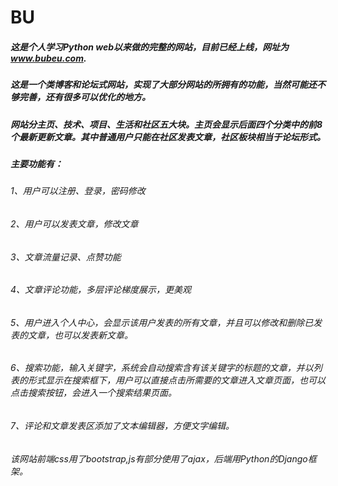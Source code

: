 # BU

##### 这是个人学习Python web以来做的完整的网站，目前已经上线，网址为 www.bubeu.com.
##### 这是一个类博客和论坛式网站，实现了大部分网站的所拥有的功能，当然可能还不够完善，还有很多可以优化的地方。
##### 网站分主页、技术、项目、生活和社区五大块。主页会显示后面四个分类中的前8个最新更新文章。其中普通用户只能在社区发表文章，社区板块相当于论坛形式。
##### 主要功能有：
###### 1、用户可以注册、登录，密码修改
###### 2、用户可以发表文章，修改文章
###### 3、文章流量记录、点赞功能
###### 4、文章评论功能，多层评论梯度展示，更美观
###### 5、用户进入个人中心，会显示该用户发表的所有文章，并且可以修改和删除已发表的文章，也可以发表新文章。
###### 6、搜索功能，输入关键字，系统会自动搜索含有该关键字的标题的文章，并以列表的形式显示在搜索框下，用户可以直接点击所需要的文章进入文章页面，也可以点击搜索按钮，会进入一个搜索结果页面。
###### 7、评论和文章发表区添加了文本编辑器，方便文字编辑。

###### 该网站前端css用了bootstrap,js有部分使用了ajax，后端用Python的Django框架。
